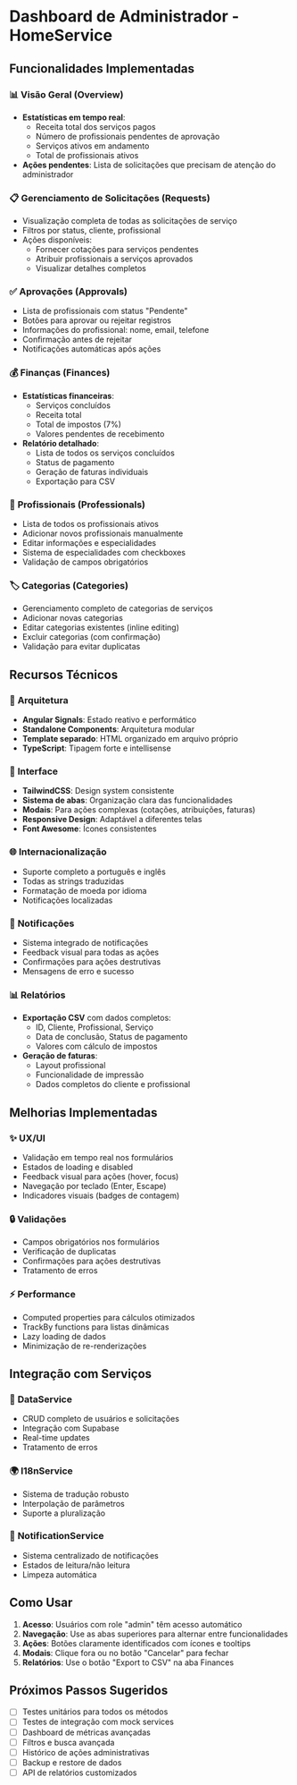 # Dashboard de Administrador - HomeService

## Funcionalidades Implementadas

### 📊 **Visão Geral (Overview)**

- **Estatísticas em tempo real**:
  - Receita total dos serviços pagos
  - Número de profissionais pendentes de aprovação
  - Serviços ativos em andamento
  - Total de profissionais ativos
- **Ações pendentes**: Lista de solicitações que precisam de atenção do administrador

### 📋 **Gerenciamento de Solicitações (Requests)**

- Visualização completa de todas as solicitações de serviço
- Filtros por status, cliente, profissional
- Ações disponíveis:
  - Fornecer cotações para serviços pendentes
  - Atribuir profissionais a serviços aprovados
  - Visualizar detalhes completos

### ✅ **Aprovações (Approvals)**

- Lista de profissionais com status "Pendente"
- Botões para aprovar ou rejeitar registros
- Informações do profissional: nome, email, telefone
- Confirmação antes de rejeitar
- Notificações automáticas após ações

### 💰 **Finanças (Finances)**

- **Estatísticas financeiras**:
  - Serviços concluídos
  - Receita total
  - Total de impostos (7%)
  - Valores pendentes de recebimento
- **Relatório detalhado**:
  - Lista de todos os serviços concluídos
  - Status de pagamento
  - Geração de faturas individuais
  - Exportação para CSV

### 👥 **Profissionais (Professionals)**

- Lista de todos os profissionais ativos
- Adicionar novos profissionais manualmente
- Editar informações e especialidades
- Sistema de especialidades com checkboxes
- Validação de campos obrigatórios

### 🏷️ **Categorias (Categories)**

- Gerenciamento completo de categorias de serviços
- Adicionar novas categorias
- Editar categorias existentes (inline editing)
- Excluir categorias (com confirmação)
- Validação para evitar duplicatas

## Recursos Técnicos

### 🔧 **Arquitetura**

- **Angular Signals**: Estado reativo e performático
- **Standalone Components**: Arquitetura modular
- **Template separado**: HTML organizado em arquivo próprio
- **TypeScript**: Tipagem forte e intellisense

### 🎨 **Interface**

- **TailwindCSS**: Design system consistente
- **Sistema de abas**: Organização clara das funcionalidades
- **Modais**: Para ações complexas (cotações, atribuições, faturas)
- **Responsive Design**: Adaptável a diferentes telas
- **Font Awesome**: Ícones consistentes

### 🌐 **Internacionalização**

- Suporte completo a português e inglês
- Todas as strings traduzidas
- Formatação de moeda por idioma
- Notificações localizadas

### 🔔 **Notificações**

- Sistema integrado de notificações
- Feedback visual para todas as ações
- Confirmações para ações destrutivas
- Mensagens de erro e sucesso

### 📊 **Relatórios**

- **Exportação CSV** com dados completos:
  - ID, Cliente, Profissional, Serviço
  - Data de conclusão, Status de pagamento
  - Valores com cálculo de impostos
- **Geração de faturas**:
  - Layout profissional
  - Funcionalidade de impressão
  - Dados completos do cliente e profissional

## Melhorias Implementadas

### ✨ **UX/UI**

- Validação em tempo real nos formulários
- Estados de loading e disabled
- Feedback visual para ações (hover, focus)
- Navegação por teclado (Enter, Escape)
- Indicadores visuais (badges de contagem)

### 🔒 **Validações**

- Campos obrigatórios nos formulários
- Verificação de duplicatas
- Confirmações para ações destrutivas
- Tratamento de erros

### ⚡ **Performance**

- Computed properties para cálculos otimizados
- TrackBy functions para listas dinâmicas
- Lazy loading de dados
- Minimização de re-renderizações

## Integração com Serviços

### 📡 **DataService**

- CRUD completo de usuários e solicitações
- Integração com Supabase
- Real-time updates
- Tratamento de erros

### 🌍 **I18nService**

- Sistema de tradução robusto
- Interpolação de parâmetros
- Suporte a pluralização

### 🔔 **NotificationService**

- Sistema centralizado de notificações
- Estados de leitura/não leitura
- Limpeza automática

## Como Usar

1. **Acesso**: Usuários com role "admin" têm acesso automático
2. **Navegação**: Use as abas superiores para alternar entre funcionalidades
3. **Ações**: Botões claramente identificados com ícones e tooltips
4. **Modais**: Clique fora ou no botão "Cancelar" para fechar
5. **Relatórios**: Use o botão "Export to CSV" na aba Finances

## Próximos Passos Sugeridos

- [ ] Testes unitários para todos os métodos
- [ ] Testes de integração com mock services
- [ ] Dashboard de métricas avançadas
- [ ] Filtros e busca avançada
- [ ] Histórico de ações administrativas
- [ ] Backup e restore de dados
- [ ] API de relatórios customizados
